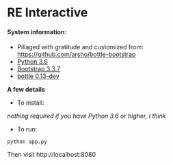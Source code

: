 RE Interactive
==============

#### System information:

 * Pillaged with gratitude and customized from: https://github.com/arsho/bottle-bootstrap
 * [Python 3.6](https://www.python.org/downloads/)
 * [Bootstrap 3.3.7](https://getbootstrap.com/docs/3.3/getting-started/)
 * [bottle 0.13-dev](https://bottlepy.org/docs/dev/tutorial.html#installation)
						

**A few details**

 * To install:

 _nothing required if you have Python 3.6 or higher, I think_


 * To run:
 ```
 python app.py
 ```

Then visit http://localhost:8080
